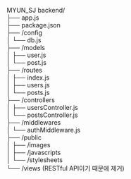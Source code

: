 MYUN_SJ backend/  
├── app.js  
├── package.json  
├── /config  
│   └── db.js  
├── /models  
│   ├── user.js  
│   └── post.js  
├── /routes  
│   ├── index.js  
│   ├── users.js  
│   └── posts.js  
├── /controllers  
│   ├── usersController.js  
│   └── postsController.js  
├── /middlewares  
│   └── authMiddleware.js  
├── /public  
│   ├── /images  
│   ├── /javascripts  
│   └── /stylesheets  
└── /views (RESTful API이기 때문에 제거)  
